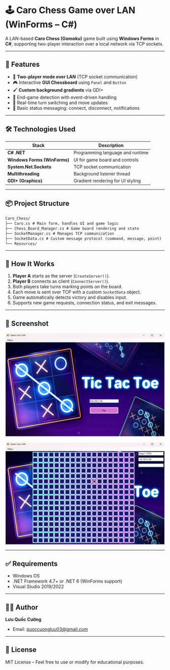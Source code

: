 # 🕹️ Caro Chess Game over LAN (WinForms – C#)

A LAN-based **Caro Chess (Gomoku)** game built using **Windows Forms** in **C#**, supporting two-player interaction over a local network via TCP sockets.

---

## 🚀 Features

- 🧠 **Two-player mode over LAN** (TCP socket communication)
- 🎮 Interactive **GUI Chessboard** using `Panel` and `Button`
- 🖌️ **Custom background gradients** via GDI+
- 🎯 End-game detection with event-driven handling
- 🔄 Real-time turn switching and move updates
- 💬 Basic status messaging: connect, disconnect, notifications

---

## 🛠️ Technologies Used

| Stack | Description |
|-------|-------------|
| **C# .NET** | Programming language and runtime |
| **Windows Forms (WinForms)** | UI for game board and controls |
| **System.Net.Sockets** | TCP socket communication |
| **Multithreading** | Background listener thread |
| **GDI+ (Graphics)** | Gradient rendering for UI styling |

---

## 📦 Project Structure
```
Caro_Chess/
├── Caro.cs # Main form, handles UI and game logic
├── Chess_Board_Manager.cs # Game board rendering and state
├── SocketManager.cs # Manages TCP communication
├── SocketData.cs # Custom message protocol (command, message, point)
└── Resources/
```


---

## 🧩 How It Works

1. **Player A** starts as the server (`CreateServer()`).
2. **Player B** connects as client (`ConnectServer()`).
3. Both players take turns marking points on the board.
4. Each move is sent over TCP with a custom `SocketData` object.
5. Game automatically detects victory and disables input.
6. Supports new game requests, connection status, and exit messages.

---

## 📸 Screenshot
![System Architecture](https://github.com/Cuong312004/Chess/blob/main/Screenshot%202025-07-10%20212033.png)

![System Architecture](https://github.com/Cuong312004/Chess/blob/main/Screenshot%202025-07-10%20212135.png)

---

## ✅ Requirements

- Windows OS
- .NET Framework 4.7+ or .NET 6 (WinForms support)
- Visual Studio 2019/2022

---

## 🧑‍💻 Author

**Lưu Quốc Cường**  
- Email: quoccuongluu03@gmail.com

---

## 📄 License

MIT License – Feel free to use or modify for educational purposes.
